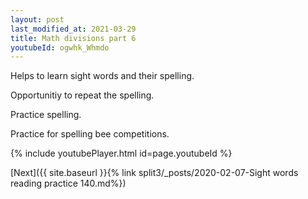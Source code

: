 ```yaml
---
layout: post
last_modified_at: 2021-03-29
title: Math divisions part 6
youtubeId: ogwhk_Whmdo
---
```

 
 
Helps to learn sight words and their spelling.

Opportunitiy to repeat the spelling. 

Practice spelling. 
 
Practice for spelling bee competitions. 
 
{% include youtubePlayer.html id=page.youtubeId %}
 
 

[Next]({{ site.baseurl }}{% link  split3/_posts/2020-02-07-Sight words reading practice 140.md%})
 
